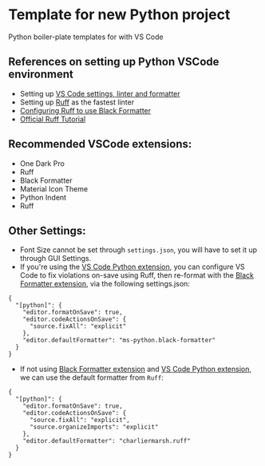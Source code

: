 # Template for new Python project
Python boiler-plate templates for with VS Code

## References on setting up Python VSCode environment
* Setting up [VS Code settings, linter and formatter](https://medium.com/@ordinaryindustries/the-ultimate-vs-code-setup-for-python-538026b34d94)
* Setting up [Ruff](https://www.kdnuggets.com/enhance-your-python-coding-style-with-ruff) as the fastest linter
* [Configuring Ruff to use Black Formatter](https://marketplace.visualstudio.com/items?itemName=charliermarsh.ruff)
* [Official Ruff Tutorial](https://docs.astral.sh/ruff/tutorial/#rule-selection)

## Recommended VSCode extensions:
* One Dark Pro
* Ruff
* Black Formatter
* Material Icon Theme
* Python Indent
* Ruff

## Other Settings:
* Font Size cannot be set through `settings.json`, you will have to set it up through GUI Settings.
* If you're using the [VS Code Python extension](https://marketplace.visualstudio.com/items?itemName=ms-python.python), you can configure VS Code to fix violations on-save using Ruff, then re-format with the [Black Formatter extension](https://marketplace.visualstudio.com/items?itemName=ms-python.black-formatter), via the following settings.json:
```
{
  "[python]": {
    "editor.formatOnSave": true,
    "editor.codeActionsOnSave": {
      "source.fixAll": "explicit"
    },
    "editor.defaultFormatter": "ms-python.black-formatter"
  }
}
```
* If not using [Black Formatter extension](https://marketplace.visualstudio.com/items?itemName=ms-python.black-formatter) and [VS Code Python extension](https://marketplace.visualstudio.com/items?itemName=ms-python.python), we can use the default formatter from `Ruff`:
```
{
  "[python]": {
    "editor.formatOnSave": true,
    "editor.codeActionsOnSave": {
      "source.fixAll": "explicit",
      "source.organizeImports": "explicit"
    },
    "editor.defaultFormatter": "charliermarsh.ruff"
  }
}
```
